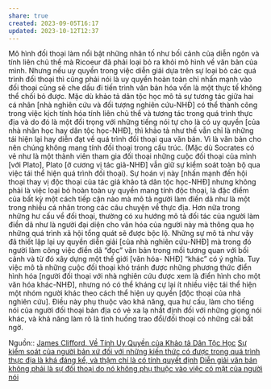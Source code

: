 ```yaml
---
share: true
created: 2023-09-05T16:17
updated: 2023-10-12T12:37
---
```

Mô hình đối thoại làm nổi bật những nhân tố như bối cảnh của diễn ngôn và tính liên chủ thể mà Ricoeur đã phải loại bỏ ra khỏi mô hình về văn bản của mình. Nhưng nếu uy quyền trong việc diễn giải dựa trên sự loại bỏ các quá trình đối thoại thì cũng phải nói là uy quyền hoàn toàn chỉ nhấn mạnh vào đối thoại cũng sẽ che dấu đi tiến trình văn bản hóa vốn là một thực tế không thể chối bỏ được. Mặc dù khảo tả dân tộc học mô tả sự tương tác giữa hai cá nhân [nhà nghiên cứu và đối tượng nghiên cứu-NHĐ] có thể thành công trong việc kịch tính hóa tính liên chủ thể và tương tác trong quá trình thực địa và do đó là một đối trọng với những tiếng nói tự cho là có uy quyền [của nhà nhân học hay dân tộc học-NHĐ], thì khảo tả như thế vẫn chỉ là những tái hiện lại hay diễn đạt về quá trình đối thoại qua văn bản. Vì là văn bản cho nên chúng không mang tính đối thoại trong cấu trúc. (Mặc dù Socrates có vẻ như là một thành viên tham gia đối thoại những cuộc đối thoại của mình [với Plato], Plato [ở cương vị tác giả-NHĐ] vẫn giữ sự kiểm soát toàn bộ qua việc tái thể hiện quá trình đối thoại). Sự hoán vị này [nhấn mạnh đến hội thoại thay vị độc thoại của tác giả khảo tả dân tộc học-NHĐ] nhưng không phải là việc loại bỏ hoàn toàn uy quyền mang tính độc thoại, là đặc điểm của bất kỳ một cách tiếp cận nào mà mô tả người làm điền dã như là một trong nhiều cá nhân trong các câu chuyện về thực địa. Hơn nữa trong những hư cấu về đối thoại, thường có xu hướng mô tả đối tác của người làm điền dã như là người đại diện cho văn hóa của người này mà thông qua họ những quá trình xã hội tổng quát sẽ được bộc lộ. Những sự mô tả như vậy đã thiết lập lại uy quyền diễn giải [của nhà nghiên cứu-NHĐ] mà trong đó người làm công việc điền dã “đọc” văn bản trong mối tương quan với bối cảnh và từ đó xây dựng một thế giới [văn hóa- NHĐ] “khác” có ý nghĩa. Tuy việc mô tả những cuộc đối thoại khó tránh được những phương thức điển hình hóa [người đối thoại với nhà nghiên cứu được xem là điển hình cho một văn hóa khác-NHĐ], nhưng nó có thể kháng cự lại ít nhiều việc tái thể hiện một nhóm người khác theo cách thể hiện uy quyền [độc thoại của nhà nghiên cứu]. Điều này phụ thuộc vào khả năng, qua hư cấu, làm cho tiếng nói của người đối thoại bản địa có vẻ xa lạ nhất định đối với những giọng nói khác, và khả năng làm rõ là tình huống trao đổi/đối thoại có những cái bất ngờ.

Nguồn:: [James Clifford, Về Tính Uy Quyền của Khảo tả Dân Tộc Học](../../%CE%9E%20Ngu%E1%BB%93n/James%20Clifford,%20V%E1%BB%81%20T%C3%ADnh%20Uy%20Quy%E1%BB%81n%20c%E1%BB%A7a%20Kh%E1%BA%A3o%20t%E1%BA%A3%20D%C3%A2n%20T%E1%BB%99c%20H%E1%BB%8Dc.md)
[Sự kiểm soát của người bản xứ đối với những kiến thức có được trong quá trình thực địa là khá đáng kể, và thậm chí là có tính quyết định](./Di%E1%BB%85n%20gi%E1%BA%A3i/S%E1%BB%B1%20ki%E1%BB%83m%20so%C3%A1t%20c%E1%BB%A7a%20ng%C6%B0%E1%BB%9Di%20b%E1%BA%A3n%20x%E1%BB%A9%20%C4%91%E1%BB%91i%20v%E1%BB%9Bi%20nh%E1%BB%AFng%20ki%E1%BA%BFn%20th%E1%BB%A9c%20c%C3%B3%20%C4%91%C6%B0%E1%BB%A3c%20trong%20qu%C3%A1%20tr%C3%ACnh%20th%E1%BB%B1c%20%C4%91%E1%BB%8Ba%20l%C3%A0%20kh%C3%A1%20%C4%91%C3%A1ng%20k%E1%BB%83,%20v%C3%A0%20th%E1%BA%ADm%20ch%C3%AD%20l%C3%A0%20c%C3%B3%20t%C3%ADnh%20quy%E1%BA%BFt%20%C4%91%E1%BB%8Bnh.md) 
[Diễn giải văn bản không phải là sự đối thoại do nó không phụ thuộc vào việc có mặt của người nói](./Di%E1%BB%85n%20gi%E1%BA%A3i/Di%E1%BB%85n%20gi%E1%BA%A3i%20v%C4%83n%20b%E1%BA%A3n%20kh%C3%B4ng%20ph%E1%BA%A3i%20l%C3%A0%20s%E1%BB%B1%20%C4%91%E1%BB%91i%20tho%E1%BA%A1i%20do%20n%C3%B3%20kh%C3%B4ng%20ph%E1%BB%A5%20thu%E1%BB%99c%20v%C3%A0o%20vi%E1%BB%87c%20c%C3%B3%20m%E1%BA%B7t%20c%E1%BB%A7a%20ng%C6%B0%E1%BB%9Di%20n%C3%B3i.md)